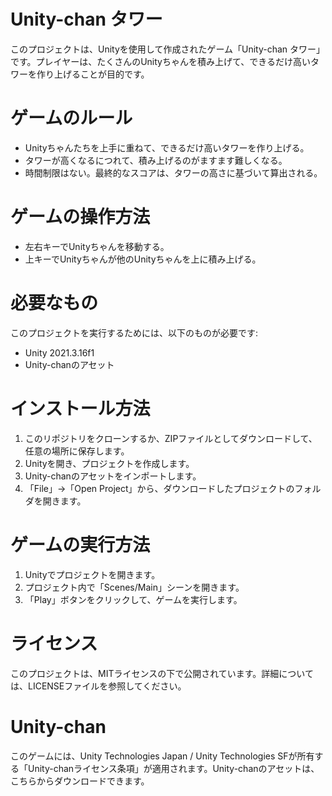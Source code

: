 # Unity-chan タワー

このプロジェクトは、Unityを使用して作成されたゲーム「Unity-chan タワー」です。プレイヤーは、たくさんのUnityちゃんを積み上げて、できるだけ高いタワーを作り上げることが目的です。

# ゲームのルール
- Unityちゃんたちを上手に重ねて、できるだけ高いタワーを作り上げる。
- タワーが高くなるにつれて、積み上げるのがますます難しくなる。
- 時間制限はない。最終的なスコアは、タワーの高さに基づいて算出される。

# ゲームの操作方法
- 左右キーでUnityちゃんを移動する。
- 上キーでUnityちゃんが他のUnityちゃんを上に積み上げる。

# 必要なもの
このプロジェクトを実行するためには、以下のものが必要です:
- Unity 2021.3.16f1
- Unity-chanのアセット

# インストール方法
1. このリポジトリをクローンするか、ZIPファイルとしてダウンロードして、任意の場所に保存します。
2. Unityを開き、プロジェクトを作成します。
3. Unity-chanのアセットをインポートします。
4. 「File」→「Open Project」から、ダウンロードしたプロジェクトのフォルダを開きます。

# ゲームの実行方法
1. Unityでプロジェクトを開きます。
2. プロジェクト内で「Scenes/Main」シーンを開きます。
3. 「Play」ボタンをクリックして、ゲームを実行します。

# ライセンス
このプロジェクトは、MITライセンスの下で公開されています。詳細については、LICENSEファイルを参照してください。

# Unity-chan
このゲームには、Unity Technologies Japan / Unity Technologies SFが所有する「Unity-chanライセンス条項」が適用されます。Unity-chanのアセットは、こちらからダウンロードできます。

